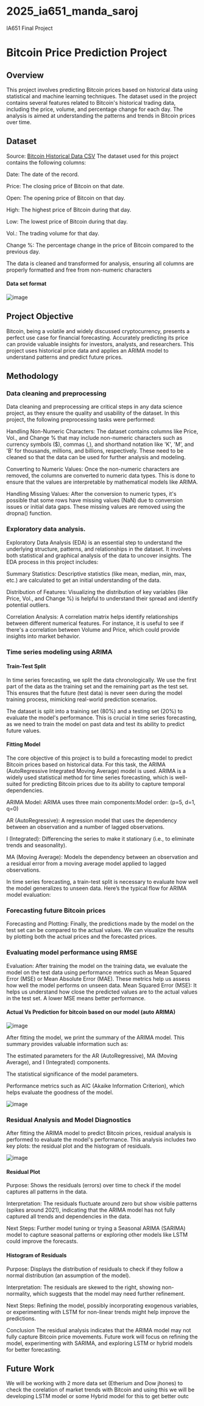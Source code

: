 # 2025_ia651_manda_saroj

IA651 Final Project

# Bitcoin Price Prediction Project
## Overview
This project involves predicting Bitcoin prices based on historical data using statistical and machine learning techniques. The dataset used in the project contains several features related to Bitcoin's historical trading data, including the price, volume, and percentage change for each day. The analysis is aimed at understanding the patterns and trends in Bitcoin prices over time.

## Dataset
Source: [Bitcoin Historical Data CSV](https://www.investing.com/crypto/bitcoin/historical-data)
The dataset used for this project contains the following columns:

Date: The date of the record.

Price: The closing price of Bitcoin on that date.

Open: The opening price of Bitcoin on that day.

High: The highest price of Bitcoin during that day.

Low: The lowest price of Bitcoin during that day.

Vol.: The trading volume for that day.

Change %: The percentage change in the price of Bitcoin compared to the previous day.

The data is cleaned and transformed for analysis, ensuring all columns are properly formatted and free from non-numeric characters

#### Data set format
![image](https://github.com/user-attachments/assets/c023cd6d-73a5-42f3-bbf8-9defba0b4829)


## Project Objective
Bitcoin, being a volatile and widely discussed cryptocurrency, presents a perfect use case for financial forecasting. Accurately predicting its price can provide valuable insights for investors, analysts, and researchers. This project uses historical price data and applies an ARIMA model to understand patterns and predict future prices.


## Methodology

### Data cleaning and preprocessing

Data cleaning and preprocessing are critical steps in any data science project, as they ensure the quality and usability of the dataset. In this project, the following preprocessing tasks were performed:

Handling Non-Numeric Characters: The dataset contains columns like Price, Vol., and Change % that may include non-numeric characters such as currency symbols ($), commas (,), and shorthand notation like 'K', 'M', and 'B' for thousands, millions, and billions, respectively. These need to be cleaned so that the data can be used for further analysis and modeling.

Converting to Numeric Values: Once the non-numeric characters are removed, the columns are converted to numeric data types. This is done to ensure that the values are interpretable by mathematical models like ARIMA.

Handling Missing Values: After the conversion to numeric types, it's possible that some rows have missing values (NaN) due to conversion issues or initial data gaps. These missing values are removed using the dropna() function.


### Exploratory data analysis.

Exploratory Data Analysis (EDA) is an essential step to understand the underlying structure, patterns, and relationships in the dataset. It involves both statistical and graphical analysis of the data to uncover insights. The EDA process in this project includes:

Summary Statistics: Descriptive statistics (like mean, median, min, max, etc.) are calculated to get an initial understanding of the data.

Distribution of Features: Visualizing the distribution of key variables (like Price, Vol., and Change %) is helpful to understand their spread and identify potential outliers.

Correlation Analysis: A correlation matrix helps identify relationships between different numerical features. For instance, it is useful to see if there's a correlation between Volume and Price, which could provide insights into market behavior.


### Time series modeling using ARIMA

#### Train-Test Split

In time series forecasting, we split the data chronologically. We use the first part of the data as the training set and the remaining part as the test set. This ensures that the future (test data) is never seen during the model training process, mimicking real-world prediction scenarios.

The dataset is split into a training set (80%) and a testing set (20%) to evaluate the model's performance. This is crucial in time series forecasting, as we need to train the model on past data and test its ability to predict future values.

#### Fitting Model

The core objective of this project is to build a forecasting model to predict Bitcoin prices based on historical data. For this task, the ARIMA (AutoRegressive Integrated Moving Average) model is used. ARIMA is a widely used statistical method for time series forecasting, which is well-suited for predicting Bitcoin prices due to its ability to capture temporal dependencies.

ARIMA Model: ARIMA uses three main components:Model order: (p=5, d=1, q=0)

AR (AutoRegressive): A regression model that uses the dependency between an observation and a number of lagged observations.

I (Integrated): Differencing the series to make it stationary (i.e., to eliminate trends and seasonality).

MA (Moving Average): Models the dependency between an observation and a residual error from a moving average model applied to lagged observations.

In time series forecasting, a train-test split is necessary to evaluate how well the model generalizes to unseen data. Here’s the typical flow for ARIMA model evaluation:



### Forecasting future Bitcoin prices

Forecasting and Plotting: Finally, the predictions made by the model on the test set can be compared to the actual values. We can visualize the results by plotting both the actual prices and the forecasted prices.

### Evaluating model performance using RMSE

Evaluation: After training the model on the training data, we evaluate the model on the test data using performance metrics such as Mean Squared Error (MSE) or Mean Absolute Error (MAE). These metrics help us assess how well the model performs on unseen data.
Mean Squared Error (MSE): It helps us understand how close the predicted values are to the actual values in the test set. A lower MSE means better performance.

#### Actual Vs Prediction for bitcoin based on our model (auto ARIMA)
![image](https://github.com/user-attachments/assets/86a02ccd-7c81-4437-99fc-114ba490852d)

After fitting the model, we print the summary of the ARIMA model. This summary provides valuable information such as:

The estimated parameters for the AR (AutoRegressive), MA (Moving Average), and I (Integrated) components.

The statistical significance of the model parameters.

Performance metrics such as AIC (Akaike Information Criterion), which helps evaluate the goodness of the model.

![image](https://github.com/user-attachments/assets/bcce2098-f5b0-4f54-93b8-001d7229730a)

### Residual Analysis and Model Diagnostics
After fitting the ARIMA model to predict Bitcoin prices, residual analysis is performed to evaluate the model's performance. This analysis includes two key plots: the residual plot and the histogram of residuals.

![image](https://github.com/user-attachments/assets/2653b80b-d393-4028-b2af-817eee398f30)

#### Residual Plot
Purpose: Shows the residuals (errors) over time to check if the model captures all patterns in the data.

Interpretation: The residuals fluctuate around zero but show visible patterns (spikes around 2021), indicating that the ARIMA model has not fully captured all trends and dependencies in the data.

Next Steps: Further model tuning or trying a Seasonal ARIMA (SARIMA) model to capture seasonal patterns or exploring other models like LSTM could improve the forecasts.

#### Histogram of Residuals
Purpose: Displays the distribution of residuals to check if they follow a normal distribution (an assumption of the model).

Interpretation: The residuals are skewed to the right, showing non-normality, which suggests that the model may need further refinement.

Next Steps: Refining the model, possibly incorporating exogenous variables, or experimenting with LSTM for non-linear trends might help improve the predictions.

Conclusion
The residual analysis indicates that the ARIMA model may not fully capture Bitcoin price movements. Future work will focus on refining the model, experimenting with SARIMA, and exploring LSTM or hybrid models for better forecasting.




## Future Work

We will be working with 2 more data set (Etherium and Dow jhones) to check the corelation of market trends with Bitcoin and using this we will be developing LSTM model or some Hybrid model for this to get better outc

